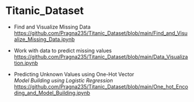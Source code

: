 # Titanic_Dataset

* Find and Visualize Missing Data
<br> https://github.com/Pragna235/Titanic_Dataset/blob/main/Find_and_Visualize_Missing_Data.ipynb

* Work with data to predict missing values
<br> https://github.com/Pragna235/Titanic_Dataset/blob/main/Data_Visualization.ipynb

* Predicting Unknown Values using One-Hot Vector
<br>_Model Building using Logistic Regression_
<br> https://github.com/Pragna235/Titanic_Dataset/blob/main/One_hot_Encoding_and_Model_Building.ipynb
